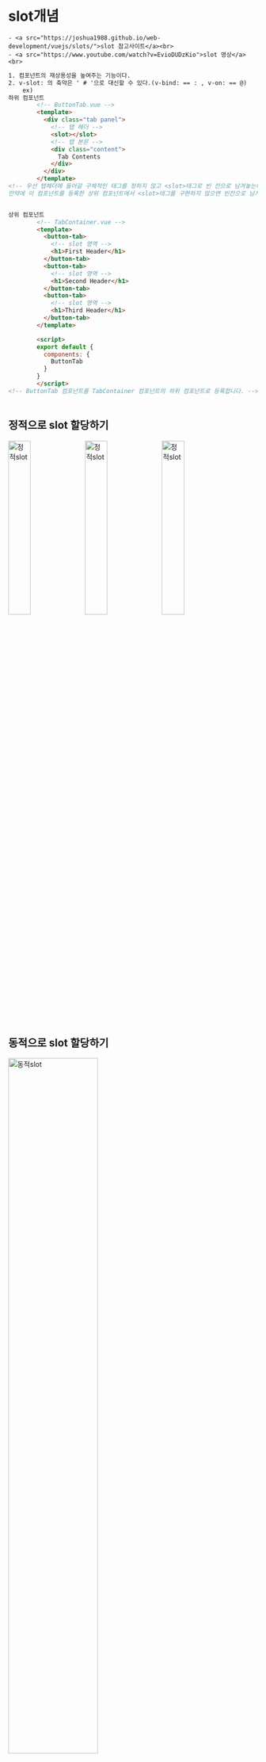 # slot개념
	- <a src="https://joshua1988.github.io/web-development/vuejs/slots/">slot 참고사이트</a><br>
	- <a src="https://www.youtube.com/watch?v=EvioDUDzKio">slot 영상</a><br>
```HTML
1. 컴포넌트의 재상용성을 높여주는 기능이다.
2. v-slot: 의 축약은 ' # '으로 대신할 수 있다.(v-bind: == : , v-on: == @)
	ex) 
하위 컴포넌트
		<!-- ButtonTab.vue -->
		<template>
		  <div class="tab panel">
			<!-- 탭 헤더 -->
			<slot></slot>
			<!-- 탭 본문 -->
			<div class="content">
			  Tab Contents
			</div>
		  </div>
		</template>
<!-- 우선 탭헤더에 들어갈 구체적인 태그를 정하지 않고 <slot>태그로 빈 칸으로 남겨놓는다.
만약에 이 컴포넌트를 등록한 상위 컴포넌트에서 <slot>태그를 구현하지 않으면 빈칸으로 남게된다.	-->


상위 컴포넌트
		<!-- TabContainer.vue -->
		<template>
		  <button-tab>
			<!-- slot 영역 -->
			<h1>First Header</h1>
		  </button-tab>
		  <button-tab>
			<!-- slot 영역 -->
			<h1>Second Header</h1>
		  </button-tab>
		  <button-tab>
			<!-- slot 영역 -->
			<h1>Third Header</h1>
		  </button-tab>
		</template>

		<script>
		export default {
		  components: {
			ButtonTab
		  }
		}
		</script>
<!-- ButtonTab 컴포넌트를 TabContainer 컴포넌트의 하위 컴포넌트로 등록합니다. -->
		
```
## 정적으로 slot 할당하기
<img src="../img/%EC%83%81%EC%9C%84%20%EC%BB%B4%ED%8F%AC%EB%84%8C%ED%8A%B8.png" width="30%" height="" title="30px" alt="정적slot"></img>
<img src="../img/%ED%95%98%EC%9C%84%20%EC%BB%B4%ED%8F%AC%EB%84%8C%ED%8A%B8.png" width="30%" height="" title="30px" alt="정적slot"></img>
<img src="../img/result.png" width="30%" height="" title="30px" alt="정적slot"></img>

## 동적으로 slot 할당하기
<img src="../img/slot%20%EB%B6%80%EB%AA%A8%20%EC%BB%B4%ED%8F%AC%EB%84%8C%ED%8A%B8.PNG" width="60%" height="" title="30px" alt="동적slot"></img>
<img src="../img/slot%20%EC%9E%90%EC%8B%9D%20%EC%BB%B4%ED%8F%AC%EB%84%8C%ED%8A%B8.PNG" width="50%" height="" title="30px" alt="동적slot"></img>
```
slotNum이 1일때에는

<template></template>안의 {{slotNum}}과 "슬롯바깥"이 출력되고

slotNum이 2일때에는 <slot name="1"></slot> 안의 "1번째 슬롯"과 "슬롯바깥" 출력된다.

 

동적으로 슬롯이 연결됨과 동시에 <slot></slot>태그안의 내용은 해당슬롯이 호출되지않았을때 표시됨을 확인했다.
```